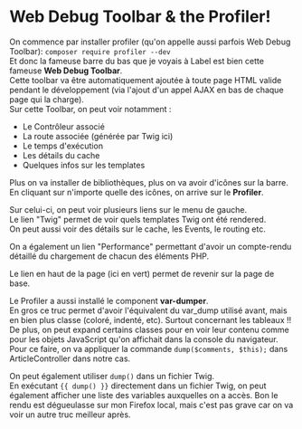 # Web Debug Toolbar & the Profiler! 

On commence par installer profiler (qu'on appelle aussi
parfois Web Debug Toolbar): `composer require profiler --dev`  
Et donc la fameuse barre du bas que je voyais à Label est bien cette fameuse 
**Web Debug Toolbar**.  
Cette toolbar va être automatiquement ajoutée à toute page HTML valide pendant le 
développement (via l'ajout d'un appel AJAX en bas de chaque page qui la charge).  
Sur cette Toolbar, on peut voir notamment :  
- Le Contrôleur associé
- La route associée (générée par Twig ici)
- Le temps d'exécution
- Les détails du cache
- Quelques infos sur les templates

Plus on va installer de bibliothèques, plus on va avoir d'icônes sur la barre.  
En cliquant sur n'importe quelle des icônes, on arrive sur le **Profiler**.  

Sur celui-ci, on peut voir plusieurs liens sur le menu de gauche.  
Le lien "Twig" permet de voir quels templates Twig ont été rendered.  
On peut aussi voir des détails sur le cache, les Events, le routing etc.  

On a également un lien "Performance" permettant d'avoir un compte-rendu détaillé 
du chargement de chacun des éléments PHP. 

Le lien en haut de la page (ici en vert) permet de revenir sur la page de base.  

Le Profiler a aussi installé le component **var-dumper**.  
En gros ce truc permet d'avoir l'équivalent du var_dump utilisé avant,
mais en bien plus classe (coloré, indenté, etc). Surtout concernant les 
tableaux !! De plus, on peut expand certains classes pour en voir leur contenu 
comme pour les objets JavaScript qu'on affichait dans la console du 
navigateur.  
Pour ce faire, on va appliquer la commande `dump($comments, $this);` dans ArticleController dans notre cas. 

On peut également utiliser `dump()` dans un fichier Twig.  
En exécutant `{{ dump() }}` directement dans un fichier 
Twig, on peut également afficher une liste des variables
auxquelles on a accès. Bon le rendu est dégueulasse sur 
mon Firefox local, mais c'est pas grave car on va voir 
un autre truc meilleur après. 